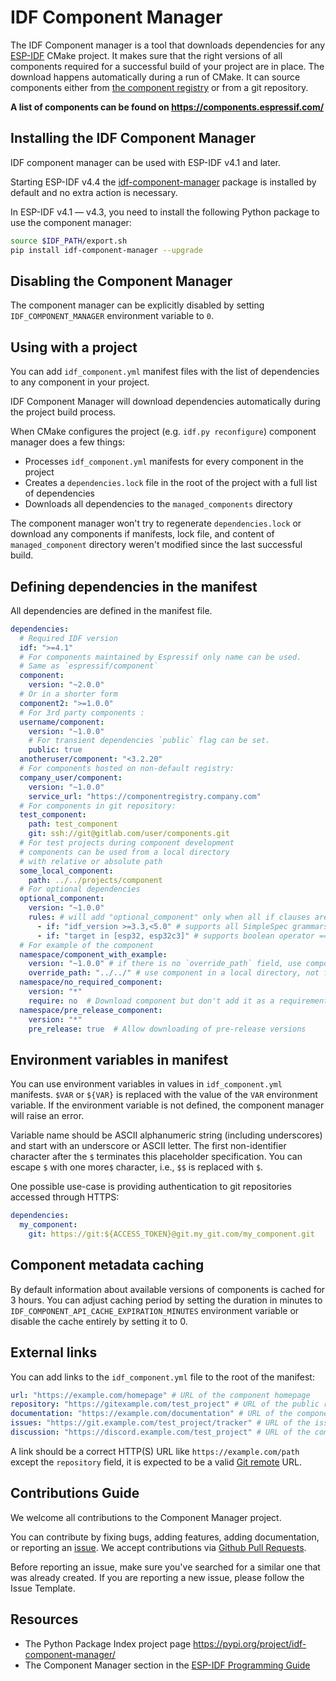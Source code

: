# IDF Component Manager

The IDF Component manager is a tool that downloads dependencies for any [ESP-IDF](https://www.espressif.com/en/products/sdks/esp-idf) CMake project. It makes sure that the right versions of all components required for a successful build of your project are in place. The download happens automatically during a run of CMake. It can source components either from [the component registry](https://components.espressif.com/) or from a git repository.

**A list of components can be found on https://components.espressif.com/**

## Installing the IDF Component Manager

IDF component manager can be used with ESP-IDF v4.1 and later.

Starting ESP-IDF v4.4 the [idf-component-manager](https://pypi.org/project/idf-component-manager/) package is installed by default and no extra action is necessary.

In ESP-IDF v4.1 — v4.3, you need to install the following Python package to use the component manager:

```bash
source $IDF_PATH/export.sh
pip install idf-component-manager --upgrade
```

## Disabling the Component Manager

The component manager can be explicitly disabled by setting `IDF_COMPONENT_MANAGER` environment variable to `0`.

## Using with a project

You can add `idf_component.yml` manifest files with the list of dependencies to any component in your project.

IDF Component Manager will download dependencies automatically during the project build process.

When CMake configures the project (e.g. `idf.py reconfigure`) component manager does a few things:

- Processes `idf_component.yml` manifests for every component in the project
- Creates a `dependencies.lock` file in the root of the project with a full list of dependencies
- Downloads all dependencies to the `managed_components` directory

The component manager won't try to regenerate `dependencies.lock` or download any components if manifests, lock file, and content of `managed_component` directory weren't modified since the last successful build.

## Defining dependencies in the manifest

All dependencies are defined in the manifest file.

```yaml
dependencies:
  # Required IDF version
  idf: ">=4.1"
  # For components maintained by Espressif only name can be used.
  # Same as `espressif/component`
  component:
    version: "~2.0.0"
  # Or in a shorter form
  component2: ">=1.0.0"
  # For 3rd party components :
  username/component:
    version: "~1.0.0"
    # For transient dependencies `public` flag can be set.
    public: true
  anotheruser/component: "<3.2.20"
  # For components hosted on non-default registry:
  company_user/component:
    version: "~1.0.0"
    service_url: "https://componentregistry.company.com"
  # For components in git repository:
  test_component:
    path: test_component
    git: ssh://git@gitlab.com/user/components.git
  # For test projects during component development
  # components can be used from a local directory
  # with relative or absolute path
  some_local_component:
    path: ../../projects/component
  # For optional dependencies
  optional_component:
    version: "~1.0.0"
    rules: # will add "optional_component" only when all if clauses are True
      - if: "idf_version >=3.3,<5.0" # supports all SimpleSpec grammars (https://python-semanticversion.readthedocs.io/en/latest/reference.html#semantic_version.SimpleSpec)
      - if: "target in [esp32, esp32c3]" # supports boolean operator ==, !=, in, not in.
  # For example of the component
  namespace/component_with_example:
    version: "~1.0.0" # if there is no `override_path` field, use component from registry
    override_path: "../../" # use component in a local directory, not from registry
  namespace/no_required_component:
    version: "*"
    require: no  # Download component but don't add it as a requirement
  namespace/pre_release_component:
    version: "*"
    pre_release: true  # Allow downloading of pre-release versions

```

## Environment variables in manifest

You can use environment variables in values in `idf_component.yml` manifests. `$VAR` or `${VAR}` is replaced with the value of the `VAR` environment variable. If the environment variable is not defined, the component manager will raise an error.

Variable name should be ASCII alphanumeric string (including underscores) and start with an underscore or ASCII letter. The first non-identifier character after the `$` terminates this placeholder specification. You can escape `$` with one more`$` character, i.e., `$$` is replaced with `$`.

One possible use-case is providing authentication to git repositories accessed through HTTPS:

```yaml
dependencies:
  my_component:
    git: https://git:${ACCESS_TOKEN}@git.my_git.com/my_component.git
```

## Component metadata caching

By default information about available versions of components is cached for 3 hours. You can adjust caching period by setting the duration in minutes to `IDF_COMPONENT_API_CACHE_EXPIRATION_MINUTES` environment variable or disable the cache entirely by setting it to 0.

## External links

You can add links to the `idf_component.yml` file to the root of the manifest:

```yaml
url: "https://example.com/homepage" # URL of the component homepage
repository: "https://gitexample.com/test_project" # URL of the public repository with component source code, i.e GitHub, GitLab, etc.
documentation: "https://example.com/documentation" # URL of the component documentation
issues: "https://git.example.com/test_project/tracker" # URL of the issue tracker
discussion: "https://discord.example.com/test_project" # URL of the component discussion, i.e. Discord, Gitter, forum, etc.
```

A link should be a correct HTTP(S) URL like `https://example.com/path` except the `repository` field,
it is expected to be a valid [Git remote](https://git-scm.com/book/en/v2/Git-Basics-Working-with-Remotes) URL.

## Contributions Guide

We welcome all contributions to the Component Manager project.

You can contribute by fixing bugs, adding features, adding documentation, or reporting an [issue](https://github.com/espressif/idf-component-manager/issues). We accept contributions via [Github Pull Requests](https://docs.github.com/en/github/collaborating-with-pull-requests/proposing-changes-to-your-work-with-pull-requests/about-pull-requests).

Before reporting an issue, make sure you've searched for a similar one that was already created. If you are reporting a new issue, please follow the Issue Template.

## Resources

- The Python Package Index project page https://pypi.org/project/idf-component-manager/
- The Component Manager section in the [ESP-IDF Programming Guide](https://docs.espressif.com/projects/esp-idf/en/latest/esp32/api-guides/tools/idf-component-manager.html)
